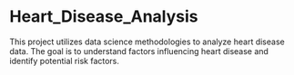# Heart_Disease_Analysis
 This project utilizes data science methodologies to analyze heart disease data. The goal is to understand factors influencing heart disease and identify potential risk factors.
